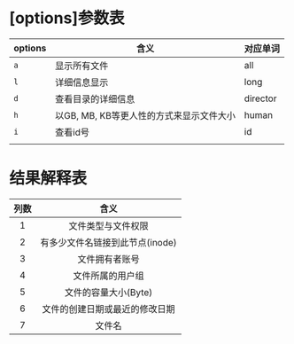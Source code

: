 # [options]参数表

| options | 含义                                     | 对应单词 |
| ------- | ---------------------------------------- | -------- |
| `a`     | 显示所有文件                             | all      |
| `l`     | 详细信息显示                             | long     |
| `d`     | 查看目录的详细信息                       | director |
| `h`     | 以GB, MB, KB等更人性的方式来显示文件大小 | human    |
| `i`     | 查看id号                                 | id       |
|         |                                          |          |

# 结果解释表

| 列数 |              含义               |
| :--: | :-----------------------------: |
|  1   |       文件类型与文件权限        |
|  2   | 有多少文件名链接到此节点(inode) |
|  3   |         文件拥有者账号          |
|  4   |        文件所属的用户组         |
|  5   |      文件的容量大小(Byte)       |
|  6   | 文件的创建日期或最近的修改日期  |
|  7   |             文件名              |

